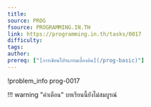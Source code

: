 ```yaml
---
title: 
source: PROG
fsource: PROGRAMMING.IN.TH
link: https://programming.in.th/tasks/0017
difficulty: 
tags: 
author: 
prereq: ["[การเขียนโปรแกรมเบื้องต้น](/prog-basic)"]
---
```


!problem_info prog-0017

!!! warning "คำเตือน"
    บทเรียนนี้ยังไม่สมบูรณ์
